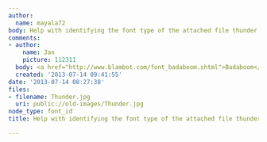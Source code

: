 ```yaml
---
author:
  name: mayala72
body: Help with identifying the font type of the attached file thunder, thanks.
comments:
- author:
    name: Jan
    picture: 112311
  body: <a href="http://www.blambot.com/font_badaboom.shtml">Badaboom</a>, squooshed.
  created: '2013-07-14 09:41:55'
date: '2013-07-14 08:27:38'
files:
- filename: Thunder.jpg
  uri: public://old-images/Thunder.jpg
node_type: font_id
title: Help with identifying the font type of the attached file thunder

---
```

